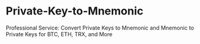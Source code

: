 # Private-Key-to-Mnemonic
Professional Service: Convert Private Keys to Mnemonic and Mnemonic to Private Keys for BTC, ETH, TRX, and More
